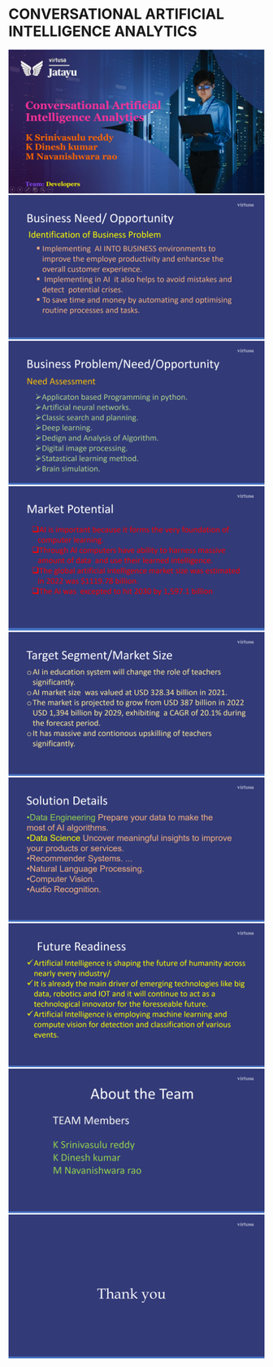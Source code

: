 # CONVERSATIONAL ARTIFICIAL INTELLIGENCE ANALYTICS
<img src="https://github.com/NaveenMalave/Presentations/blob/main/CONVERSATIONAL_ARTIFICIAL_INTELLIGENCE_ANALYTICS/Screenshot%20(327).png" alt="">
<img src="https://github.com/NaveenMalave/Presentations/blob/main/CONVERSATIONAL_ARTIFICIAL_INTELLIGENCE_ANALYTICS/Screenshot%20(328).png" alt="">
<img src="https://github.com/NaveenMalave/Presentations/blob/main/CONVERSATIONAL_ARTIFICIAL_INTELLIGENCE_ANALYTICS/Screenshot%20(329).png" alt="">
<img src="https://github.com/NaveenMalave/Presentations/blob/main/CONVERSATIONAL_ARTIFICIAL_INTELLIGENCE_ANALYTICS/Screenshot%20(330).png" alt="">
<img src="https://github.com/NaveenMalave/Presentations/blob/main/CONVERSATIONAL_ARTIFICIAL_INTELLIGENCE_ANALYTICS/Screenshot%20(331).png" alt="">
<img src="https://github.com/NaveenMalave/Presentations/blob/main/CONVERSATIONAL_ARTIFICIAL_INTELLIGENCE_ANALYTICS/Screenshot%20(332).png" alt="">
<img src="https://github.com/NaveenMalave/Presentations/blob/main/CONVERSATIONAL_ARTIFICIAL_INTELLIGENCE_ANALYTICS/Screenshot%20(333).png" alt="">
<img src="https://github.com/NaveenMalave/Presentations/blob/main/CONVERSATIONAL_ARTIFICIAL_INTELLIGENCE_ANALYTICS/Screenshot%20(334).png" alt="">
<img src="https://github.com/NaveenMalave/Presentations/blob/main/CONVERSATIONAL_ARTIFICIAL_INTELLIGENCE_ANALYTICS/Screenshot%20(335).png" alt="">
